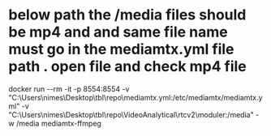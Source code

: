 # below path the /media files should be mp4 and and same file name must go in the mediamtx.yml file path . open file and check mp4 file
docker run --rm -it -p 8554:8554 -v "C:\Users\nimes\Desktop\tbl\repo\mediamtx.yml:/etc/mediamtx/mediamtx.yml" -v "C:\Users\nimes\Desktop\tbl\repo\VideoAnalytical\rtcv2\moduler:/media"  -w /media mediamtx-ffmpeg


